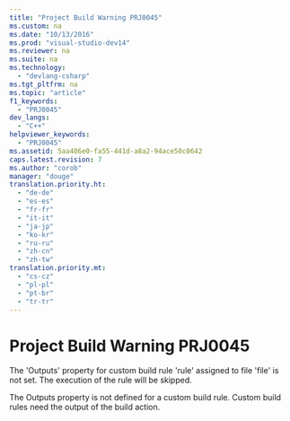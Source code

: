 ```yaml
---
title: "Project Build Warning PRJ0045"
ms.custom: na
ms.date: "10/13/2016"
ms.prod: "visual-studio-dev14"
ms.reviewer: na
ms.suite: na
ms.technology: 
  - "devlang-csharp"
ms.tgt_pltfrm: na
ms.topic: "article"
f1_keywords: 
  - "PRJ0045"
dev_langs: 
  - "C++"
helpviewer_keywords: 
  - "PRJ0045"
ms.assetid: 5aa406e0-fa55-441d-a8a2-94ace50c0642
caps.latest.revision: 7
ms.author: "corob"
manager: "douge"
translation.priority.ht: 
  - "de-de"
  - "es-es"
  - "fr-fr"
  - "it-it"
  - "ja-jp"
  - "ko-kr"
  - "ru-ru"
  - "zh-cn"
  - "zh-tw"
translation.priority.mt: 
  - "cs-cz"
  - "pl-pl"
  - "pt-br"
  - "tr-tr"
---
```

# Project Build Warning PRJ0045
The 'Outputs' property for custom build rule 'rule' assigned to file 'file' is not set. The execution of the rule will be skipped.  
  
 The Outputs property is not defined for a custom build rule. Custom build rules need the output of the build action.